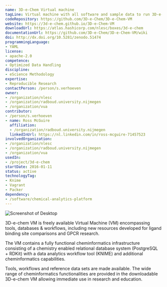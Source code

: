 ```yaml
---
name: 3D-e-Chem Virtual machine
tagLine: Virtual machine with all software and sample data to run 3D-e-Chem Knime workflows
codeRepository: https://github.com/3D-e-Chem/3D-e-Chem-VM
website: https://3d-e-chem.github.io/3D-e-Chem-VM
downloadUrl: https://atlas.hashicorp.com/nlesc/boxes/3d-e-chem
documentationUrl: https://github.com/3D-e-Chem/3D-e-Chem-VM/wiki
doi: http://dx.doi.org/10.5281/zenodo.51474
programmingLanguage:
- YAML
license:
- apache-2.0
competence:
- Optimized Data Handling
discipline:
- eScience Methodology
expertise:
- Reproducible Research
contactPerson: /person/s.verhoeven
owner:
- /organization/nlesc
- /organization/radboud.university.nijmegen
- /organization/vua
contributor:
- /person/s.verhoeven
- name: Ross McGuire
  affiliation:
  - /organization/radboud.university.nijmegen
  linkedInUrl: https://nl.linkedin.com/in/ross-mcguire-71457523
involvedOrganization:
- /organization/nlesc
- /organization/radboud.university.nijmegen
- /organization/vua
usedIn:
- /project/3d-e-chem
startDate: 2016-01-11
status: active
technologyTag:
- Knime
- Vagrant
- Packer
dependency:
- /software/chemical-analytics-platform
---
```

![Screenshot of Desktop](https://3d-e-chem.github.io/3D-e-Chem-VM/assets/images/3d-e-chem-vm-screenshot.png "Screenshot")

3D-e-chem VM is freely available Virtual Machine (VM) encompassing tools, databases & workflows, including new resources developed for ligand binding site comparisons and GPCR research.

The VM contains a fully functional cheminformatics infrastructure consisting of a chemistry enabled relational database system (PostgreSQL + RDKit) with a data analytics workflow tool (KNIME) and additional cheminformatics capabilities.

Tools, workflows and reference data sets are made available. The wide range of cheminformatics functionalities are provided in the downloadable 3D-e-chem VM allowing immediate use in research and education.
